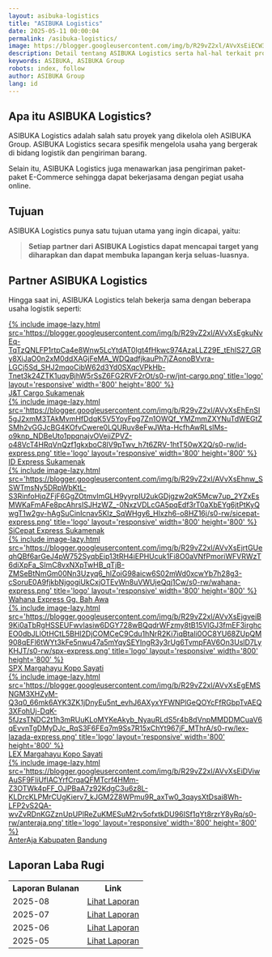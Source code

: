 ```yaml
---
layout: asibuka-logistics
title: "ASIBUKA Logistics"
date: 2025-05-11 00:00:04
permalink: /asibuka-logistics/
image: https://blogger.googleusercontent.com/img/b/R29vZ2xl/AVvXsEiECW3g-EcVofeFlL9vydGknMEFkketLYzZ6ygDjrI9yg7iP_18S4Dl4R1KU4gZK8k6ODSird-7PW0HhRSDo4iP9na7rBJmMatKQcv1Qj1ba3Nuqsw04ISl8pmv6Y3GspxYsi_ths2vDvaK6AWD8TUkc2sDMpRSvH2xBb3LUubMot-g9FZTG1l48SbTqfAc/s0-rw/asibuka-logistics-transparent.png
description: Detail tentang ASIBUKA Logistics serta hal-hal terkait program ASIBUKA Logistics sebagai salah satu bisnis dari ASIBUKA Group.
keywords: ASIBUKA, ASIBUKA Group
robots: index, follow
author: ASIBUKA Group
lang: id
---
```

<h2 class='main-heading'>Apa itu ASIBUKA Logistics?</h2>

ASIBUKA Logistics adalah salah satu proyek yang dikelola oleh ASIBUKA Group. ASIBUKA Logistics secara spesifik mengelola usaha yang bergerak di bidang logistik dan pengiriman barang.

Selain itu, ASIBUKA Logistics juga menawarkan jasa pengiriman paket-paket E-Commerce sehingga dapat bekerjasama dengan pegiat usaha online.

<h2 class='main-heading'>Tujuan</h2>

ASIBUKA Logistics punya satu tujuan utama yang ingin dicapai, yaitu:

> **Setiap partner dari ASIBUKA Logistics dapat mencapai target yang diharapkan dan dapat membuka lapangan kerja seluas-luasnya.**

<h2 class='main-heading'>Partner ASIBUKA Logistics</h2>

Hingga saat ini, ASIBUKA Logistics telah bekerja sama dengan beberapa usaha logistik seperti:

<div class="slider-container">
    <div class="card">
    <a href='https://maps.app.goo.gl/4mPsHAxknydrmPUU9' target='_blank' rel='nofollow noopener noreferrer' title='J&T Cargo Sukamenak'>{% include image-lazy.html src='https://blogger.googleusercontent.com/img/b/R29vZ2xl/AVvXsEgkuNvEq-TqTzQNLFP1rtpCa4e8Wnw5LcYtdAT0Igt4fHkwc974AzaLLZ29E_tEhlS27_GRy8XiJaO0n2xM0ddXAGjFeMA_WDQadfjkauPh7jZAonoBVvra-LGCj5Sd_SHJ2mqoCibW62d3Yd0SXqcVPkHb-Tnet3k24ZTK1uqyBjhW5rSsZ6FG2RVF2rOt/s0-rw/jnt-cargo.png' title='logo' layout='responsive' width='800' height='800' %}</a>
    <div class="product-name"><a href='https://maps.app.goo.gl/4mPsHAxknydrmPUU9' rel='nofollow noopener noreferrer' target='_blank' title='J&T Cargo Sukamenak'>J&T Cargo Sukamenak</a></div>
    </div>
    <div class="card">
    <a href='https://maps.app.goo.gl/4mPsHAxknydrmPUU9' target='_blank' rel='nofollow noopener noreferrer' title='ID Express Sukamenak'>{% include image-lazy.html src='https://blogger.googleusercontent.com/img/b/R29vZ2xl/AVvXsEhEnSI5gJ2xmM3TAkMvmHfDdqK5V5YoyFpg7Zn1OWQf_YMZmmZXYNuTdWEGtZSMh2vGGJcBG4KOfvCwere0LQURuv8eFwJWta-HcfhAwRLslMs-o9knp_NDBeUto1ppqnajvOVejiZPVZ-o48VcT4HRqVnQzf1gkxboC8lV9pTwv_h7t6ZRV-1htT50wX2Q/s0-rw/id-express.png' title='logo' layout='responsive' width='800' height='800' %}</a>
    <div class="product-name"><a href='https://maps.app.goo.gl/4mPsHAxknydrmPUU9' rel='nofollow noopener noreferrer' target='_blank' title='ID Express Sukamenak'>ID Express Sukamenak</a></div>
    </div>
    <div class="card">
    <a href='https://maps.app.goo.gl/4mPsHAxknydrmPUU9' target='_blank' rel='nofollow noopener noreferrer' title='SiCepat Express'>{% include image-lazy.html src='https://blogger.googleusercontent.com/img/b/R29vZ2xl/AVvXsEhnw_SSWTmsNy5DRpWbKtL-S3RinfoHjqZFjF6GgZOtmvImGLH9yyrpIU2ukGDjgzw2qK5Mcw7up_2YZxEsMWKaFmAFe8pcAhrsISJHzWZ_-0NxzVDLcGA5pqEdf3rT0aXbEYg6jtPtKyQwgT1w2gv-hAgSuCinIcnav5Klz_SqWHgy6_HIxzh6-o8HZ16j/s0-rw/sicepat-express.png' title='logo' layout='responsive' width='800' height='800' %}</a>
    <div class="product-name"><a href='https://maps.app.goo.gl/4mPsHAxknydrmPUU9' rel='nofollow noopener noreferrer' target='_blank' title='SiCepat Express Sukamenak'>SiCepat Express Sukamenak</a></div>
    </div>
    <div class="card">
    <a href='https://maps.app.goo.gl/mGKSRfWy7PR9MffA9' target='_blank' rel='nofollow noopener noreferrer' title='Wahana Express Gg. Bah Awa'>{% include image-lazy.html src='https://blogger.googleusercontent.com/img/b/R29vZ2xl/AVvXsEjrtGUeqhQBf6arGeJ4pW752SyqbEip13tRH4iEPHUcuk1Fi8O0aVNfPmoriWFVRWzT6diXpFa_SImC8vxNXpTwHB_qTjB-ZMSeBtNmGm00Nn3Uzyq6_hlZoiG98aicw6S02mWd0xcwYb7h28g3-cSoruE0A9fjkbNjgogiUkCxjOTEvWn8uVWUjeQqj1Cw/s0-rw/wahana-express.png' title='logo' layout='responsive' width='800' height='800' %}</a>
    <div class="product-name"><a href='https://maps.app.goo.gl/mGKSRfWy7PR9MffA9' rel='nofollow noopener noreferrer' target='_blank' title='Wahana Express Gg. Bah Awa'>Wahana Express Gg. Bah Awa</a></div>
    </div>
    <div class="card">
    <a href='https://maps.app.goo.gl/XV5kpB6BQpn8BKoo9' target='_blank' rel='nofollow noopener noreferrer' title='SPX Margahayu Kopo Sayati'>{% include image-lazy.html src='https://blogger.googleusercontent.com/img/b/R29vZ2xl/AVvXsEjgveiB9Ki0aTbRgHSSEUFwvlasiw6DGY728wBQqdrWFzmy8tB15VlGJ3fmEF3irghcEO0dbJLlOtHCtL5BHl2DjCOMCeC9Cdu1hNrR2Ki7iqBtaIi0OC8YU68ZUpQM908qEFl6tWYt3kFe5nwu47a5mYqySEYIngR3y3rUg6TvmpFAV6On3UslD7LyKHJT/s0-rw/spx-express.png' title='logo' layout='responsive' width='800' height='800' %}</a>
    <div class="product-name"><a href='https://maps.app.goo.gl/XV5kpB6BQpn8BKoo9' rel='nofollow noopener noreferrer' target='_blank' title='SPX Margahayu Kopo Sayati'>SPX Margahayu Kopo Sayati</a></div>
    </div>
    <div class="card">
    <a href='https://maps.app.goo.gl/XV5kpB6BQpn8BKoo9' target='_blank' rel='nofollow noopener noreferrer' title='LEX Margahayu Kopo Sayati'>{% include image-lazy.html src='https://blogger.googleusercontent.com/img/b/R29vZ2xl/AVvXsEgEMSNGM3XHZyM-Q3q0_66mk6AYK3ZK1jDnyEu5nt_evhJ6AXyxYFWNPlGeQOYcFfRGbpTvAEQ3XFohUj-DqK-5fJzsTNDC2t1h3mRUuKLoMYKeAkyb_NyauRLdS5r4b8dVnpMMDDMCuaV6qEvvnTgDMyDJc_RqS3F6FEq7m9Ss7R15xChYt967jF_MThrA/s0-rw/lex-lazada-express.png' title='logo' layout='responsive' width='800' height='800' %}</a>
    <div class="product-name"><a href='https://maps.app.goo.gl/XV5kpB6BQpn8BKoo9' rel='nofollow noopener noreferrer' target='_blank' title='LEX Margahayu Kopo Sayati'>LEX Margahayu Kopo Sayati</a></div>
    </div>
    <div class="card">
    <a href='https://maps.app.goo.gl/XV5kpB6BQpn8BKoo9' target='_blank' rel='nofollow noopener noreferrer' title='AnterAja Kabupaten Bandung'>{% include image-lazy.html src='https://blogger.googleusercontent.com/img/b/R29vZ2xl/AVvXsEiDViwAuSF9FIiUfIACYrfCrqaQFMTcrf4HMm-Z3OTWk4pFF_OJPBaA7z92KdgC3u6z8L-KLDrcKLPMrCUgKierv7_kJGM2Z8WPmu9R_axTw0_3qaysXtDsai8Wh-LFP2vS2QA-wvZvRDnKGZznUpUPlReZuKMESuM2rv5ofxtkDU96ISf1qYt8rzrY8yRq/s0-rw/anteraja.png' title='logo' layout='responsive' width='800' height='800' %}</a>
    <div class="product-name"><a href='https://maps.app.goo.gl/XV5kpB6BQpn8BKoo9' rel='nofollow noopener noreferrer' target='_blank' title='AnterAja Kabupaten Bandung'>AnterAja Kabupaten Bandung</a></div>
    </div>
</div>

<h2 class='main-heading'>Laporan Laba Rugi</h2>
<div class='table-container'>
<table>
<tr>
<th>Laporan Bulanan</th><th>Link</th>
</tr>
<tr>
<td>2025-08</td>
<td><a class='btn block' title='Lihat Laporan' href='{{ page.url | replace: "/amp/" , "" }}?function=komisi-asibuka-logistics&title=Laporan%20Laba%20Rugi%20Periode%202025-8&title1=Ringkasan&id1=2PACX-1vTPeqxEnkAUsKekA0eIwQVVYkwNwbjolgYHMSLBbMgM4vK9WStDfwXZW6raUkGvqah1BSPc7WXHCYa0&gid1=254558185' target='_blank'>Lihat Laporan</a></td>
</tr>
<tr>
<td>2025-07</td>
<td><a class='btn block' title='Lihat Laporan' href='{{ page.url | replace: "/amp/" , "" }}?function=komisi-asibuka-logistics&title=Laporan%20Laba%20Rugi%20Periode%202025-7&title1=Ringkasan&id1=2PACX-1vTXrbOOpgJoMS0-y36zlvMtstmyjbV3ZZRqS8s_eO2Vxd3-e5PuxY2dAFOUv27SPpeqxkwEPwM1pwEm&gid1=254558185' target='_blank'>Lihat Laporan</a></td>
</tr>
<tr>
<td>2025-06</td>
<td><a class='btn block' title='Lihat Laporan' href='{{ page.url | replace: "/amp/" , "" }}?function=komisi-asibuka-logistics&title=Laporan%20Laba%20Rugi%20Periode%202025-6&title1=Ringkasan&id1=2PACX-1vR7SPQHc4Jj2UHlANf0Ixycg6agVdgPjFvi9rur1fzy30TvIpzIS63k-tR_87qZvlIrs9phy4Bmktoi&gid1=254558185' target='_blank'>Lihat Laporan</a></td>
</tr>
<tr>
<td>2025-05</td>
<td><a class='btn block' title='Lihat Laporan' href='{{ page.url | replace: "/amp/" , "" }}?function=komisi-asibuka-logistics&title=Laporan%20Laba%20Rugi%20Periode%202025-5&title1=Ringkasan&id1=2PACX-1vTXgAIaCfMd4TuzogyXXXuRlGz5aX085mWKgZkkwRKZ6sY4qU9oFgln7eXeeygvkn4gWrLvL8W41Uim&gid1=254558185' target='_blank'>Lihat Laporan</a></td>
</tr>
</table>
</div>
<!--<h2 class='main-heading'>Neraca Keuangan</h2>
<h2 class='main-heading'>Laporan Arus Kas</h2>
<h2 class='main-heading'>Proyeksi Keuangan</h2>
<h2 class='main-heading'>Slide Presentasi</h2>
<h2 class='main-heading'>Analisis Pasar</h2>
<h2 class='main-heading'>KPI Utama</h2>
<h2 class='main-heading'>Model Bisnis</h2>
<h2 class='main-heading'>Penggunaan Dana Investasi</h2>
<h2 class='main-heading'>Cap Table</h2>
<h2 class='main-heading'>Dokumen Legal</h2>-->